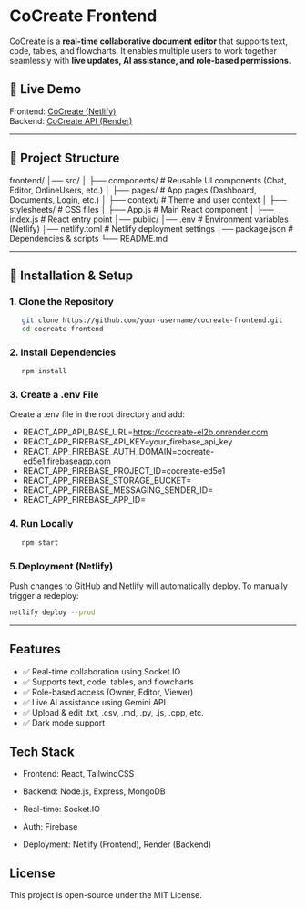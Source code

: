 # CoCreate Frontend

CoCreate is a **real-time collaborative document editor** that supports text, code, tables, and flowcharts. It enables multiple users to work together seamlessly with **live updates, AI assistance, and role-based permissions**.

## 🚀 Live Demo  
Frontend: [CoCreate (Netlify)](https://cocreatecolab.netlify.app)  
Backend: [CoCreate API (Render)](https://cocreate-el2b.onrender.com)

---

## 📂 Project Structure
frontend/ 
│── src/ 
│ ├── components/ # Reusable UI components (Chat, Editor, OnlineUsers, etc.) 
│ ├── pages/ # App pages (Dashboard, Documents, Login, etc.) 
│ ├── context/ # Theme and user context 
│ ├── stylesheets/ # CSS files 
│ ├── App.js # Main React component │ 
├── index.js # React entry point 
│── public/ 
│── .env # Environment variables (Netlify) 
│── netlify.toml # Netlify deployment settings 
│── package.json # Dependencies & scripts 
└── README.md

---

## 🔧 **Installation & Setup**
### **1. Clone the Repository**
```sh
   git clone https://github.com/your-username/cocreate-frontend.git
   cd cocreate-frontend
```
### **2. Install Dependencies**
```sh
   npm install
```
### **3. Create a .env File**
Create a .env file in the root directory and add:

* REACT_APP_API_BASE_URL=https://cocreate-el2b.onrender.com
* REACT_APP_FIREBASE_API_KEY=your_firebase_api_key
* REACT_APP_FIREBASE_AUTH_DOMAIN=cocreate-ed5e1.firebaseapp.com
* REACT_APP_FIREBASE_PROJECT_ID=cocreate-ed5e1
* REACT_APP_FIREBASE_STORAGE_BUCKET=
* REACT_APP_FIREBASE_MESSAGING_SENDER_ID=
* REACT_APP_FIREBASE_APP_ID=

### **4. Run Locally**
```sh
   npm start
```
### **5.Deployment (Netlify)**
Push changes to GitHub and Netlify will automatically deploy.
To manually trigger a redeploy:
```sh
netlify deploy --prod
```
---

 ## Features
* ✅ Real-time collaboration using Socket.IO
* ✅ Supports text, code, tables, and flowcharts
* ✅ Role-based access (Owner, Editor, Viewer)
* ✅ Live AI assistance using Gemini API
* ✅ Upload & edit .txt, .csv, .md, .py, .js, .cpp, etc.
* ✅ Dark mode support

 ## Tech Stack
* Frontend: React, TailwindCSS

* Backend: Node.js, Express, MongoDB

* Real-time: Socket.IO

* Auth: Firebase

* Deployment: Netlify (Frontend), Render (Backend)

## License
This project is open-source under the MIT License.
